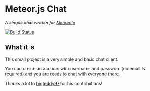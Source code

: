 # Meteor.js Chat
*A simple chat written for [Meteor.js](https://meteor.com/)*

[![Build Status](https://travis-ci.org/sgade/meteorjs-chat.png)](https://travis-ci.org/sgade/meteorjs-chat)

## What it is
This small project is a very simple and basic chat client.

You can create an account with username and password (no email is required) and you are ready to chat with everyone [there](https://ce-bt-chat.meteor.com).

Thanks a lot to [bigteddy97](https://github.com/bigteddy97) for his contributions!
